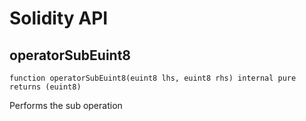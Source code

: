 # Solidity API

## operatorSubEuint8

```solidity
function operatorSubEuint8(euint8 lhs, euint8 rhs) internal pure returns (euint8)
```

Performs the sub operation

